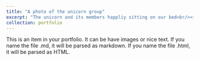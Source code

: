 ```yaml
---
title: "A photo of the unicorn group"
excerpt: "The unicorn and its members happliy sitting on our bed<br/><img src='/images/Jinjiao_group.jpeg'>"
collection: portfolio
---
```


This is an item in your portfolio. It can be have images or nice text. If you name the file .md, it will be parsed as markdown. If you name the file .html, it will be parsed as HTML. 
